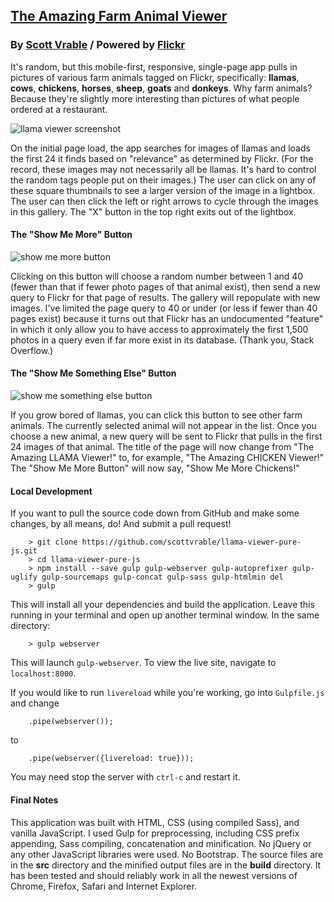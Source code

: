 ## [The Amazing Farm Animal Viewer](http://vrab.us/llama-viewer)
### By [Scott Vrable](http://scottvrable.com) / Powered by [Flickr](http://flickr.com)

It's random, but this mobile-first, responsive, single-page app pulls in pictures of various farm animals tagged on Flickr, specifically: **llamas**, **cows**, **chickens**, **horses**, **sheep**, **goats** and **donkeys**. Why farm animals? Because they're slightly more interesting than pictures of what people ordered at a restaurant.

![llama viewer screenshot](https://github.com/scottvrable/llama-viewer-pure-js/screenshots/llama-viewer-screenshot.png)

On the initial page load, the app searches for images of llamas and loads the first 24 it finds based on "relevance" as determined by Flickr. (For the record, these images may not necessarily all be llamas. It's hard to control the random tags people put on their images.) The user can click on any of these square thumbnails to see a larger version of the image in a lightbox. The user can then click the left or right arrows to cycle through the images in this gallery. The "X" button in the top right exits out of the lightbox.

#### The "Show Me More" Button

![show me more button](https://github.com/scottvrable/llama-viewer-pure-js/screenshots/show-me-more-button.png)

Clicking on this button will choose a random number between 1 and 40 (fewer than that if fewer photo pages of that animal exist), then send a new query to Flickr for that page of results. The gallery will repopulate with new images. I've limited the page query to 40 or under (or less if fewer than 40 pages exist) because it turns out that Flickr has an undocumented "feature" in which it only allow you to have access to approximately the first 1,500 photos in a query even if far more exist in its database. (Thank you, Stack Overflow.)

#### The "Show Me Something Else" Button

![show me something else button](https://github.com/scottvrable/llama-viewer-pure-js/screenshots/show-me-something-else-button.png)

If you grow bored of llamas, you can click this button to see other farm animals. The currently selected animal will not appear in the list. Once you choose a new animal, a new query will be sent to Flickr that pulls in the first 24 images of that animal. The title of the page will now change from "The Amazing LLAMA Viewer!" to, for example, "The Amazing CHICKEN Viewer!" The "Show Me More Button" will now say, "Show Me More Chickens!"

#### Local Development

If you want to pull the source code down from GitHub and make some changes, by all means, do! And submit a pull request!

```
	> git clone https://github.com/scottvrable/llama-viewer-pure-js.git
	> cd llama-viewer-pure-js
	> npm install --save gulp gulp-webserver gulp-autoprefixer gulp-uglify gulp-sourcemaps gulp-concat gulp-sass gulp-htmlmin del
	> gulp  
``` 

This will install all your dependencies and build the application. Leave this running in your terminal and open up another terminal window. In the same directory:

```
	> gulp webserver
```

This will launch `gulp-webserver`. To view the live site, navigate to `localhost:8000`.

If you would like to run `livereload` while you're working, go into `Gulpfile.js` and change

```
	.pipe(webserver());
```

to

```
	.pipe(webserver({livereload: true}));
```

You may need stop the server with `ctrl-c` and restart it.

#### Final Notes

This application was built with HTML, CSS (using compiled Sass), and vanilla JavaScript. I used Gulp for preprocessing, including CSS prefix appending, Sass compiling, concatenation and minification. No jQuery or any other JavaScript libraries were used. No Bootstrap. The source files are in the **src** directory and the minified output files are in the **build** directory. It has been tested and should reliably work in all the newest versions of Chrome, Firefox, Safari and Internet Explorer.
